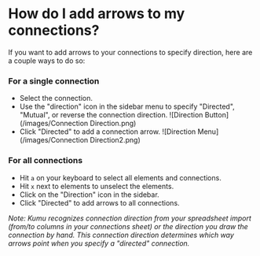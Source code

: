 # How do I add arrows to my connections?

If you want to add arrows to your connections to specify direction, here are a couple ways to do so:

### For a single connection

* Select the connection.
* Use the "direction" icon in the sidebar menu to specify "Directed", "Mutual", or reverse the connection direction.
![Direction Button](/images/Connection Direction.png)
* Click "Directed" to add a connection arrow.
![Direction Menu](/images/Connection Direction2.png)

### For all connections

* Hit `a` on your keyboard to select all elements and connections.
* Hit `x` next to elements to unselect the elements.
* Click on the "Direction" icon in the sidebar.
* Click "Directed" to add arrows to all connections.

*Note: Kumu recognizes connection direction from your spreadsheet import (from/to columns in your connections sheet) or the direction you draw the connection by hand. This connection direction determines which way arrows point when you specify a "directed" connection.*
